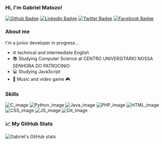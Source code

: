### Hi, I'm Gabriel Matozo!
[![Github Badge](https://img.shields.io/badge/-Github-000?style=flat-square&logo=Github&logoColor=white&link=https://github.com/GabrielMatozo)](https://github.com/GabrielMatozo)
[![Linkedin Badge](https://img.shields.io/badge/-LinkedIn-blue?style=flat-square&logo=Linkedin&logoColor=white&link=https://www.linkedin.com/in/gabrielmatozo/)](https://www.linkedin.com/in/gabrielmatozo/)
[![Twitter Badge](https://img.shields.io/badge/-Twitter-1ca0f1?style=flat-square&labelColor=1ca0f1&logo=twitter&logoColor=white&link=https://twitter.com/matoz0)](https://twitter.com/matoz0)
[![Facebook Badge](https://img.shields.io/badge/Facebook-1877F2?style=flat-square&logo=facebook&logoColor=white&link=https://www.facebook.com/3141592653589793238462643G/)](https://www.facebook.com/3141592653589793238462643G/)


### About me

I'm a junior developer in progress...

- 🌐 technical and intermediate English
- 📚 Studying Computer Science at CENTRO UNIVERSITÁRIO NOSSA SENHORA DO PATROCINIO
- 💻 Studying JavaScript
- 🤘 Music and video game 🎮

### Skills

![C_image](https://img.shields.io/badge/C-00599C?style=for-the-badge&logo=c&logoColor=white)
![Python_image](https://img.shields.io/badge/Python-14354C?style=for-the-badge&logo=python&logoColor=white)
![Java_image](https://img.shields.io/badge/Java-ED8B00?style=for-the-badge&logo=java&logoColor=white)
![PHP_image](https://img.shields.io/badge/PHP-777BB4?style=for-the-badge&logo=php&logoColor=white)
![HTML_image](https://img.shields.io/badge/HTML-239120?style=for-the-badge&logo=html5&logoColor=white)
![CSS_image](https://img.shields.io/badge/CSS-239120?&style=for-the-badge&logo=css3&logoColor=white)
![JS_image](https://img.shields.io/badge/JavaScript-F7DF1E?style=for-the-badge&logo=javascript&logoColor=black)
![Git_image](https://img.shields.io/badge/Git-F05032?style=for-the-badge&logo=git&logoColor=white)






### 📈 My GitHub Stats
![Gabriel's GitHub stats](https://github-readme-stats.vercel.app/api?username=gabrielmatozo&show_icons=true&hide_border=true&bg_color=000&title_color=fff&text_color=b6b6b6)

